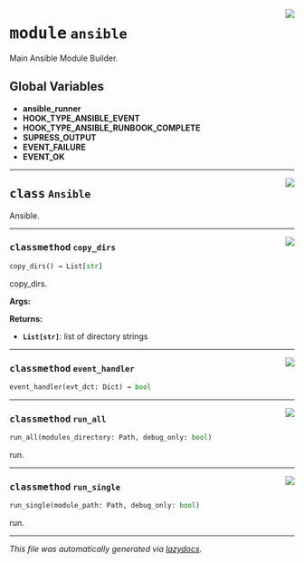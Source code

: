 <!-- markdownlint-disable -->

<a href="../src/pyquanda/ansible/__init__.py#L0"><img align="right" style="float:right;" src="https://img.shields.io/badge/-source-cccccc?style=flat-square"></a>

# <kbd>module</kbd> `ansible`
Main Ansible Module Builder. 

**Global Variables**
---------------
- **ansible_runner**
- **HOOK_TYPE_ANSIBLE_EVENT**
- **HOOK_TYPE_ANSIBLE_RUNBOOK_COMPLETE**
- **SUPRESS_OUTPUT**
- **EVENT_FAILURE**
- **EVENT_OK**


---

<a href="../src/pyquanda/ansible/__init__.py#L43"><img align="right" style="float:right;" src="https://img.shields.io/badge/-source-cccccc?style=flat-square"></a>

## <kbd>class</kbd> `Ansible`
Ansible. 




---

<a href="../src/pyquanda/ansible/__init__.py#L95"><img align="right" style="float:right;" src="https://img.shields.io/badge/-source-cccccc?style=flat-square"></a>

### <kbd>classmethod</kbd> `copy_dirs`

```python
copy_dirs() → List[str]
```

copy_dirs. 



**Args:**
 



**Returns:**
 
 - <b>`List[str]`</b>:  list of directory strings 

---

<a href="../src/pyquanda/ansible/__init__.py#L56"><img align="right" style="float:right;" src="https://img.shields.io/badge/-source-cccccc?style=flat-square"></a>

### <kbd>classmethod</kbd> `event_handler`

```python
event_handler(evt_dct: Dict) → bool
```





---

<a href="../src/pyquanda/ansible/__init__.py#L281"><img align="right" style="float:right;" src="https://img.shields.io/badge/-source-cccccc?style=flat-square"></a>

### <kbd>classmethod</kbd> `run_all`

```python
run_all(modules_directory: Path, debug_only: bool)
```

run. 

---

<a href="../src/pyquanda/ansible/__init__.py#L144"><img align="right" style="float:right;" src="https://img.shields.io/badge/-source-cccccc?style=flat-square"></a>

### <kbd>classmethod</kbd> `run_single`

```python
run_single(module_path: Path, debug_only: bool)
```

run. 




---

_This file was automatically generated via [lazydocs](https://github.com/ml-tooling/lazydocs)._
